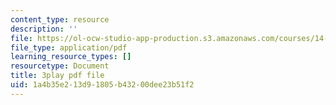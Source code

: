 ```yaml
---
content_type: resource
description: ''
file: https://ol-ocw-studio-app-production.s3.amazonaws.com/courses/14-01sc-principles-of-microeconomics-fall-2011/1a4b35e213d91805b43200dee23b51f2_O7IwAlval_0.pdf
file_type: application/pdf
learning_resource_types: []
resourcetype: Document
title: 3play pdf file
uid: 1a4b35e2-13d9-1805-b432-00dee23b51f2
---
```

